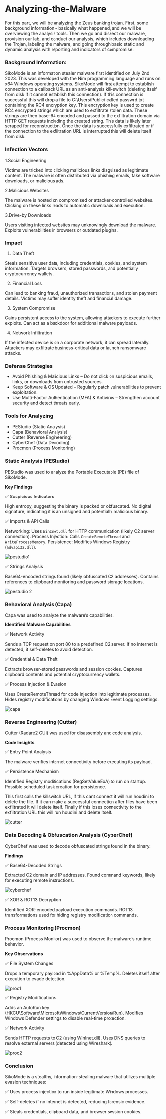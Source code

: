 # Analyzing-the-Malware

For this part, we will be analyzing the Zeus banking trojan. First, some background information - basically what happened, and we will be overviewing the analysis tools. Then we go and dissect our malware, provision our lab, and conduct our analysis, which includes downloading the Trojan, labeling the malware, and going through basic static and dynamic analysis with reporting and indicators of compromise.

<h3>Background Information:</h3>

SikoMode is an information stealer malware first identified on July 2nd 2023. This was developed with the Nim programming language and runs on x64 Windows operating systems. SikoMode will first attempt to establish connection to a callback URL as an anti-analysis kill-switch (deleting itself from disk if it cannot establish this connection). If this connection is successful this will drop a file to C:\Users\Public\ called passwrd.txt containing the RC4 encryption key. This encryption key is used to create RC4 encrypted strings which are used to exfiltrate stolen data. These strings are then base-64 encoded and passed to the exfiltration domain via HTTP GET requests including the created string. This data is likely later scraped for reconstruction. Once the data is successfully exfiltrated or if the connection to the exfiltration URL is interrupted this will delete itself from disk.

<h3>Infection Vectors</h3>

 1.Social Engineering

Victims are tricked into clicking malicious links disguised as legitimate content.
The malware is often distributed via phishing emails, fake software downloads, or malicious ads.

 2.Malicious Websites

The malware is hosted on compromised or attacker-controlled websites.
Clicking on these links leads to automatic downloads and execution.

 3.Drive-by Downloads

Users visiting infected websites may unknowingly download the malware.
Exploits vulnerabilities in browsers or outdated plugins.

<h3>Impact</h3>

 1. Data Theft

Steals sensitive user data, including credentials, cookies, and system information.
Targets browsers, stored passwords, and potentially cryptocurrency wallets.

 2. Financial Loss

Can lead to banking fraud, unauthorized transactions, and stolen payment details.
Victims may suffer identity theft and financial damage.

 3. System Compromise

Gains persistent access to the system, allowing attackers to execute further exploits.
Can act as a backdoor for additional malware payloads.

 4. Network Infiltration

If the infected device is on a corporate network, it can spread laterally.
Attackers may exfiltrate business-critical data or launch ransomware attacks.

<h3>Defense Strategies</h3>

 - Avoid Phishing & Malicious Links – Do not click on suspicious emails, links, or downloads from untrusted sources.
 - Keep Software & OS Updated – Regularly patch vulnerabilities to prevent exploitation.
 - Use Multi-Factor Authentication (MFA) & Antivirus – Strengthen account security and detect threats early.

<h3>Tools for Analyzing</h3>

 - PEStudio (Static Analysis)
 - Capa (Behavioral Analysis)
 - Cutter (Reverse Engineering)
 - CyberChef (Data Decoding)
 - Procmon (Process Monitoring)



<h3>Static Analysis (PEStudio)</h3>

PEStudio was used to analyze the Portable Executable (PE) file of SikoMode.

<b>Key Findings</b>

✅ Suspicious Indicators

High entropy, suggesting the binary is packed or obfuscated.
No digital signature, indicating it is an unsigned and potentially malicious binary.

✅ Imports & API Calls

Networking: Uses `WinInet.dll` for HTTP communication (likely C2 server connection).
Process Injection: Calls `CreateRemoteThread` and `WriteProcessMemory`.
Persistence: Modifies Windows Registry (`advapi32.dll`).

![pestudio1](https://github.com/user-attachments/assets/3fd78d1d-0b99-419d-bdf8-ded7f9a5eca6)

✅ Strings Analysis

Base64-encoded strings found (likely obfuscated C2 addresses).
Contains references to clipboard monitoring and password storage locations.

![pestudio 2](https://github.com/user-attachments/assets/672374c2-af06-4fd3-a112-c0e83961c3a9)



<h3>Behavioral Analysis (Capa)</h3>

Capa was used to analyze the malware’s capabilities.

<b>Identified Malware Capabilities</b>

✅ Network Activity

Sends a TCP request on port 80 to a predefined C2 server.
If no internet is detected, it self-deletes to avoid detection.

✅ Credential & Data Theft

Extracts browser-stored passwords and session cookies.
Captures clipboard contents and potential cryptocurrency wallets.

✅ Process Injection & Evasion

Uses CreateRemoteThread for code injection into legitimate processes.
Hides registry modifications by changing Windows Event Logging settings.

![capa](https://github.com/user-attachments/assets/0d81d400-389a-4fe1-9834-009c5cebc8e6)


<h3>Reverse Engineering (Cutter)</h3>

Cutter (Radare2 GUI) was used for disassembly and code analysis.

<b>Code Insights</b>

✅ Entry Point Analysis

The malware verifies internet connectivity before executing its payload.

✅ Persistence Mechanism

Identified Registry modifications (RegSetValueExA) to run on startup.
Possible scheduled task creation for persistence.

This first calls the killswitch URL, if this cant connect it will run houdini to delete the file. If it can make a successful connection after files have been exfiltrated it will delete itself. Finally if this loses connectivity to the exfiltration URL this will run houdini and delete itself.

![cutter](https://github.com/user-attachments/assets/efcf1d5b-8cf5-4769-8b2c-4ec5218b5f79)


<h3>Data Decoding & Obfuscation Analysis (CyberChef)</h3>

CyberChef was used to decode obfuscated strings found in the binary.

<b>Findings</b>

✅ Base64-Decoded Strings

Extracted C2 domain and IP addresses.
Found command keywords, likely for executing remote instructions.

![cyberchef](https://github.com/user-attachments/assets/d9128810-0e2a-42bc-a6d9-184dd4a47d75)


✅ XOR & ROT13 Decryption

Identified XOR-encoded payload execution commands.
ROT13 transformations used for hiding registry modification commands.

<h3>Process Monitoring (Procmon)</h3>

Procmon (Process Monitor) was used to observe the malware’s runtime behavior.

<b>Key Observations</b>

✅ File System Changes

Drops a temporary payload in %AppData% or %Temp%.
Deletes itself after execution to evade detection.

![proc1](https://github.com/user-attachments/assets/1bd13ad0-77af-40f0-90cb-671a35aec28e)


✅ Registry Modifications

Adds an AutoRun key (HKCU\Software\Microsoft\Windows\CurrentVersion\Run).
Modifies Windows Defender settings to disable real-time protection.

✅ Network Activity

Sends HTTP requests to C2 (using WinInet.dll).
Uses DNS queries to resolve external servers (detected using Wireshark).

![proc2](https://github.com/user-attachments/assets/8c4e9766-d63b-4852-84fc-c7726e27f478)


<h3>Conclusion</h3>

SikoMode is a stealthy, information-stealing malware that utilizes multiple evasion techniques:

✅ Uses process injection to run inside legitimate Windows processes.

✅ Self-deletes if no internet is detected, reducing forensic evidence.

✅ Steals credentials, clipboard data, and browser session cookies.
